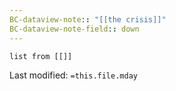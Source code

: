 ```yaml
---
BC-dataview-note:: "[[the crisis]]"
BC-dataview-note-field:: down
---
```

```dataview
list from [[]]
```




Last modified: `=this.file.mday`